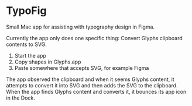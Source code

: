# TypoFig

Small Mac app for assisting with typography design in Figma.

Currently the app only does one specific thing: Convert Glyphs clipboard contents to SVG.

1. Start the app
2. Copy shapes in Glyphs.app
3. Paste somewhere that accepts SVG, for example Figma

The app observed the clipboard and when it seems Glyphs content, it attempts to
convert it into SVG and then adds the SVG to the clipboard.
When the app finds Glyphs content and converts it, it bounces its app icon in the Dock.
